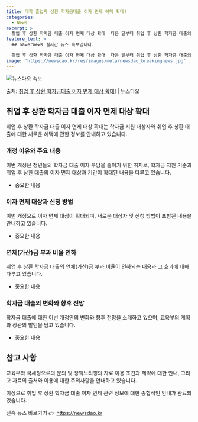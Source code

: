 ```yaml
---
title: 대학 졸업자 상환 학자금대출 이자 면제 혜택 확대!
categories:
  - News
excerpt: >
  취업 후 상환 학자금 대출 이자 면제 대상 확대  다음 달부터 취업 후 상환 학자금 대출의 이자 면제 대상이…
feature_text: >
  ## navernews 실시간 뉴스 속보입니다.

  취업 후 상환 학자금 대출 이자 면제 대상 확대  다음 달부터 취업 후 상환 학자금 대출의 이자 면제 대상이…
image: 'https://newsdao.kr/res/images/meta/newsdao_breakingnews.jpg'
---
```


![뉴스다오 속보](https://newsdao.kr/res/images/meta/newsdao_breakingnews.jpg)

<p>출처: <a href="https://newsdao.kr/4289" rel="dofollow">취업 후 상환 학자금대출 이자 면제 대상 확대!</a> | 뉴스다오</p>

<h2 data-ke-size="size26">취업 후 상환 학자금 대출 이자 면제 대상 확대</h2>
<p data-ke-size="size16">취업 후 상환 학자금 대출 이자 면제 대상 확대는 학자금 지원 대상자와 취업 후 상환 대출에 대한 새로운 혜택에 관한 정보를 안내하고 있습니다.</p>

<h3>개정 이유와 주요 내용</h3>
<p data-ke-size="size16">이번 개정은 청년들의 학자금 대출 이자 부담을 줄이기 위한 취지로, 학자금 지원 기준과 취업 후 상환 대출의 이자 면제 대상과 기간이 확대된 내용을 다루고 있습니다. </p>
<ul>
  <li>중요한 내용</li>
</ul>

<h3>이자 면제 대상과 신청 방법</h3>
<p data-ke-size="size16">이번 개정으로 이자 면제 대상이 확대되며, 새로운 대상자 및 신청 방법이 포함된 내용을 안내하고 있습니다. </p>
<ul>
  <li>중요한 내용</li>
</ul>

<h3>연체(가산)금 부과 비율 인하</h3>
<p data-ke-size="size16">취업 후 상환 학자금 대출의 연체(가산)금 부과 비율이 인하되는 내용과 그 효과에 대해 다루고 있습니다.</p>
<ul>
  <li>중요한 내용</li>
</ul>

<h3>학자금 대출의 변화와 향후 전망</h3>
<p data-ke-size="size16">학자금 대출에 대한 이번 개정안의 변화와 향후 전망을 소개하고 있으며, 교육부의 계획과 장관의 발언을 담고 있습니다.</p>
<ul>
  <li>중요한 내용</li>
</ul>

<h2 data-ke-size="size26">참고 사항</h2>
<p data-ke-size="size16">교육부와 국세청으로의 문의 및 정책브리핑의 자료 이용 조건과 제약에 대한 안내, 그리고 자료의 출처와 이용에 대한 주의사항을 안내하고 있습니다.</p>

이상으로 취업 후 상환 학자금 대출 이자 면제 관련 정보에 대한 종합적인 안내가 완료되었습니다. 

신속 뉴스 바로가기 👉 <a href="https://newsdao.kr" rel="dofollow">https://newsdao.kr</a>


